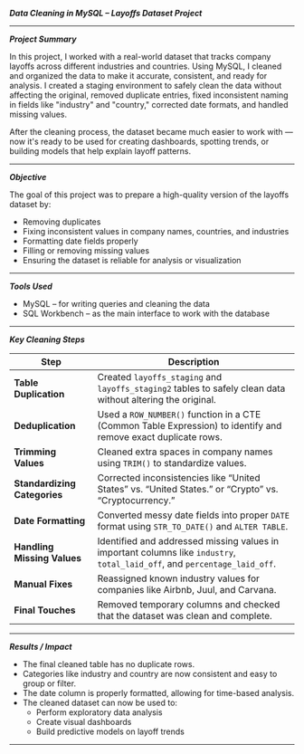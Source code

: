 ***Data Cleaning in MySQL – Layoffs Dataset Project***

---

***Project Summary***

In this project, I worked with a real-world dataset that tracks company layoffs across different industries and countries. Using MySQL, I cleaned and organized the data to make it accurate, consistent, and ready for analysis. I created a staging environment to safely clean the data without affecting the original, removed duplicate entries, fixed inconsistent naming in fields like "industry" and "country," corrected date formats, and handled missing values.

After the cleaning process, the dataset became much easier to work with — now it's ready to be used for creating dashboards, spotting trends, or building models that help explain layoff patterns.

---

***Objective***

The goal of this project was to prepare a high-quality version of the layoffs dataset by:

- Removing duplicates  
- Fixing inconsistent values in company names, countries, and industries  
- Formatting date fields properly  
- Filling or removing missing values  
- Ensuring the dataset is reliable for analysis or visualization  

---

***Tools Used***

- MySQL – for writing queries and cleaning the data  
- SQL Workbench – as the main interface to work with the database  

---

***Key Cleaning Steps***

Step | Description  
-----|-------------  
**Table Duplication** | Created `layoffs_staging` and `layoffs_staging2` tables to safely clean data without altering the original.  
**Deduplication** | Used a `ROW_NUMBER()` function in a CTE (Common Table Expression) to identify and remove exact duplicate rows.  
**Trimming Values** | Cleaned extra spaces in company names using `TRIM()` to standardize values.  
**Standardizing Categories** | Corrected inconsistencies like “United States” vs. “United States.” or “Crypto” vs. “Cryptocurrency.”  
**Date Formatting** | Converted messy date fields into proper `DATE` format using `STR_TO_DATE()` and `ALTER TABLE`.  
**Handling Missing Values** | Identified and addressed missing values in important columns like `industry`, `total_laid_off`, and `percentage_laid_off`.  
**Manual Fixes** | Reassigned known industry values for companies like Airbnb, Juul, and Carvana.  
**Final Touches** | Removed temporary columns and checked that the dataset was clean and complete.  

---

***Results / Impact***

- The final cleaned table has no duplicate rows.  
- Categories like industry and country are now consistent and easy to group or filter.  
- The date column is properly formatted, allowing for time-based analysis.  
- The cleaned dataset can now be used to:  
  - Perform exploratory data analysis  
  - Create visual dashboards  
  - Build predictive models on layoff trends  

---
